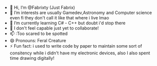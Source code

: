 - 👋 Hi, I’m @Fabrixty (Just Fabrix)
- 👀 I’m interests are usually Gamedev,Astronomy and Computer science even fi they don't call it like that where i live lmao
- 🌱 I’m currently learning C# - C++ but doubt i'd stop there
- 💞️ I don't feel capable just yet to collaborate!
- 📫 :Too scared to be spotted
- 😄 Pronouns: Feral Creature
- ⚡ Fun fact: i used to write code by paper to maintain some sort of consitency while i didn't have my electronic devices, also I also spent time drawing digitally!

<!---
Fabrixty/Fabrixty is a ✨ special ✨ repository because its `README.md` (this file) appears on your GitHub profile.
You can click the Preview link to take a look at your changes.
--->
